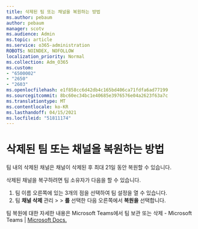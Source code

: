 ```yaml
---
title: 삭제된 팀 또는 채널을 복원하는 방법
ms.author: pebaum
author: pebaum
manager: scotv
ms.audience: Admin
ms.topic: article
ms.service: o365-administration
ROBOTS: NOINDEX, NOFOLLOW
localization_priority: Normal
ms.collection: Adm_O365
ms.custom:
- "6500002"
- "2650"
- "2603"
ms.openlocfilehash: e1f858cc6d42db4c165bd406ca71fdfa6ad77199
ms.sourcegitcommit: 8bc60ec34bc1e40685e3976576e04a2623f63a7c
ms.translationtype: MT
ms.contentlocale: ko-KR
ms.lasthandoff: 04/15/2021
ms.locfileid: "51811174"
---
```

# <a name="how-to-restore-a-deleted-team-or-channel"></a>삭제된 팀 또는 채널을 복원하는 방법

팀 내의 삭제된 채널은 채널이 삭제된 후 최대 21일 동안 복원할 수 있습니다.

삭제된 채널을 복구하려면 팀 소유자가 다음을 할 수 있습니다.

1. 팀 이름 오른쪽에 있는 3개의 점을 선택하여 팀 설정을 열 수 있습니다.
2. 팀 **채널 삭제** 관리  >    >  **를** 선택한 다음 오른쪽에서 **복원을** 선택합니다.

팀 복원에 대한 자세한 내용은 Microsoft Teams에서 팀 보관 또는 삭제 - Microsoft Teams | [ Microsoft Docs.](https://docs.microsoft.com/microsoftteams/archive-or-delete-a-team#restore-a-deleted-team)
